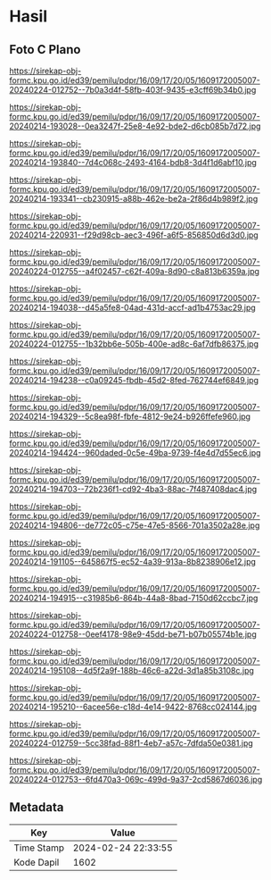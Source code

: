 # Hasil

## Foto C Plano

https://sirekap-obj-formc.kpu.go.id/ed39/pemilu/pdpr/16/09/17/20/05/1609172005007-20240224-012752--7b0a3d4f-58fb-403f-9435-e3cff69b34b0.jpg

https://sirekap-obj-formc.kpu.go.id/ed39/pemilu/pdpr/16/09/17/20/05/1609172005007-20240214-193028--0ea3247f-25e8-4e92-bde2-d6cb085b7d72.jpg

https://sirekap-obj-formc.kpu.go.id/ed39/pemilu/pdpr/16/09/17/20/05/1609172005007-20240214-193840--7d4c068c-2493-4164-bdb8-3d4f1d6abf10.jpg

https://sirekap-obj-formc.kpu.go.id/ed39/pemilu/pdpr/16/09/17/20/05/1609172005007-20240214-193341--cb230915-a88b-462e-be2a-2f86d4b989f2.jpg

https://sirekap-obj-formc.kpu.go.id/ed39/pemilu/pdpr/16/09/17/20/05/1609172005007-20240214-220931--f29d98cb-aec3-496f-a6f5-856850d6d3d0.jpg

https://sirekap-obj-formc.kpu.go.id/ed39/pemilu/pdpr/16/09/17/20/05/1609172005007-20240224-012755--a4f02457-c62f-409a-8d90-c8a813b6359a.jpg

https://sirekap-obj-formc.kpu.go.id/ed39/pemilu/pdpr/16/09/17/20/05/1609172005007-20240214-194038--d45a5fe8-04ad-431d-accf-ad1b4753ac29.jpg

https://sirekap-obj-formc.kpu.go.id/ed39/pemilu/pdpr/16/09/17/20/05/1609172005007-20240224-012755--1b32bb6e-505b-400e-ad8c-6af7dfb86375.jpg

https://sirekap-obj-formc.kpu.go.id/ed39/pemilu/pdpr/16/09/17/20/05/1609172005007-20240214-194238--c0a09245-fbdb-45d2-8fed-762744ef6849.jpg

https://sirekap-obj-formc.kpu.go.id/ed39/pemilu/pdpr/16/09/17/20/05/1609172005007-20240214-194329--5c8ea98f-fbfe-4812-9e24-b926ffefe960.jpg

https://sirekap-obj-formc.kpu.go.id/ed39/pemilu/pdpr/16/09/17/20/05/1609172005007-20240214-194424--960daded-0c5e-49ba-9739-f4e4d7d55ec6.jpg

https://sirekap-obj-formc.kpu.go.id/ed39/pemilu/pdpr/16/09/17/20/05/1609172005007-20240214-194703--72b236f1-cd92-4ba3-88ac-7f487408dac4.jpg

https://sirekap-obj-formc.kpu.go.id/ed39/pemilu/pdpr/16/09/17/20/05/1609172005007-20240214-194806--de772c05-c75e-47e5-8566-701a3502a28e.jpg

https://sirekap-obj-formc.kpu.go.id/ed39/pemilu/pdpr/16/09/17/20/05/1609172005007-20240214-191105--645867f5-ec52-4a39-913a-8b8238906e12.jpg

https://sirekap-obj-formc.kpu.go.id/ed39/pemilu/pdpr/16/09/17/20/05/1609172005007-20240214-194915--c31985b6-864b-44a8-8bad-7150d62ccbc7.jpg

https://sirekap-obj-formc.kpu.go.id/ed39/pemilu/pdpr/16/09/17/20/05/1609172005007-20240224-012758--0eef4178-98e9-45dd-be71-b07b05574b1e.jpg

https://sirekap-obj-formc.kpu.go.id/ed39/pemilu/pdpr/16/09/17/20/05/1609172005007-20240214-195108--4d5f2a9f-188b-46c6-a22d-3d1a85b3108c.jpg

https://sirekap-obj-formc.kpu.go.id/ed39/pemilu/pdpr/16/09/17/20/05/1609172005007-20240214-195210--6acee56e-c18d-4e14-9422-8768cc024144.jpg

https://sirekap-obj-formc.kpu.go.id/ed39/pemilu/pdpr/16/09/17/20/05/1609172005007-20240224-012759--5cc38fad-88f1-4eb7-a57c-7dfda50e0381.jpg

https://sirekap-obj-formc.kpu.go.id/ed39/pemilu/pdpr/16/09/17/20/05/1609172005007-20240224-012753--6fd470a3-069c-499d-9a37-2cd5867d6036.jpg


## Metadata

| Key        | Value               |
| ---------- | ------------------- |
| Time Stamp | 2024-02-24 22:33:55 |
| Kode Dapil | 1602                |



